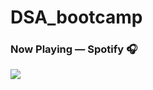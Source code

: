 # DSA_bootcamp
### Now Playing — Spotify 🎧
<p>
<a href=”https://spotify-github-profile.vercel.app/api/view.svg?uid=0dyt0z4xdnug7teutmvub5la8&redirect=true">
<img src= "https://spotify-github-profile.vercel.app/api/view?uid=0dyt0z4xdnug7teutmvub5la8&cover_image=true&theme=default"/>
</a>
</p>

